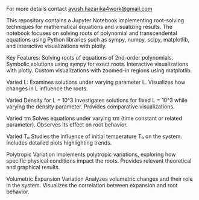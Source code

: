 For more details contact ayush.hazarika4work@gmail.com

This repository contains a Jupyter Notebook implementing root-solving techniques for mathematical equations and visualizing results.
The notebook focuses on solving roots of polynomial and transcendental equations using Python libraries such as sympy, numpy, scipy, matplotlib, and interactive visualizations with plotly.

Key Features:
        Solving roots of equations of 2nd-order polynomials.
        Symbolic solutions using sympy for exact roots.
        Interactive visualizations with plotly.
        Custom visualizations with zoomed-in regions using matplotlib.

Varied L:
Examines solutions under varying parameter L.
Visualizes how changes in L influence the roots.

Varied Density for L = 10^3
Investigates solutions for fixed L = 10^3 while varying the density parameter.
Provides comparative visualizations.

Varied τm
Solves equations under varying τm (time constant or related parameter).
Observes its effect on root behavior.

Varied T₀
Studies the influence of initial temperature T₀ on the system.
Includes detailed plots highlighting trends.

Polytropic Variation
Implements polytropic variations, exploring how specific physical conditions impact the roots.
Provides relevant theoretical and graphical results.

Volumetric Expansion Variation
Analyzes volumetric changes and their role in the system.
Visualizes the correlation between expansion and root behavior.
